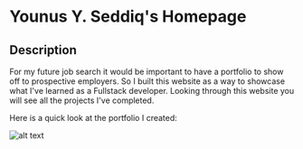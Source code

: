 # Younus Y. Seddiq's Homepage

## Description

For my future job search it would be important to have a portfolio to show off to prospective employers.
So I built this website as a way to showcase what I've learned as a Fullstack developer.  Looking through this website
you will see all the projects I've completed.

Here is a quick look at the portfolio I created:

![alt text](assets/images/screenshot.jpg)